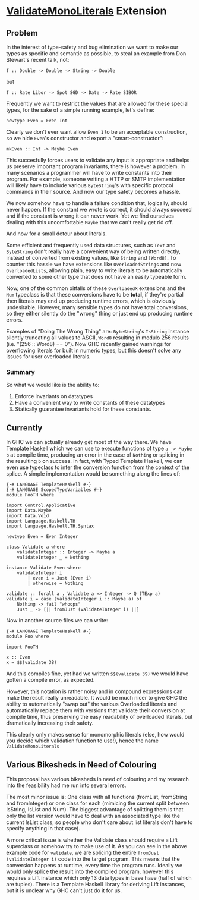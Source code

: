 # [ValidateMonoLiterals](validate-mono-literals) Extension

## Problem


In the interest of type-safety and bug elimination we want to make our types as specific and semantic as possible, to steal an example from Don Stewart's recent talk, not:

```wiki
f :: Double -> Double -> String -> Double
```


but

```wiki
f :: Rate Libor -> Spot SGD -> Date -> Rate SIBOR
```


Frequently we want to restrict the values that are allowed for these special types, for the sake of a simple running example, let's define:

```wiki
newtype Even = Even Int
```


Clearly we don't ever want allow `Even 1` to be an acceptable construction, so we hide `Even`'s constructor and export a "smart-constructor": 

```wiki
mkEven :: Int -> Maybe Even
```


This succesfully forces users to validate any input is appropriate and helps us preserve important program invariants, there is however a problem. In many scenarios a programmer will have to write constants into their program. For example, someone writing a HTTP or SMTP implementation will likely have to include various `ByteString`'s with specific protocol commands in their source. And now our type safety becomes a hassle.


We now somehow have to handle a failure condition that, logically, should never happen. If the constant we wrote is correct, it should always succeed and if the constant is wrong it can never work. Yet we find ourselves dealing with this uncomfortable `Maybe` that we can't really get rid off.


And now for a small detour about literals.


Some efficient and frequently used data structures, such as `Text` and `ByteString` don't really have a convenient way of being written directly, instead of converted from existing values, like `String` and `[Word8]`. To counter this hassle we have extensions like `OverloadedStrings` and now `OverloadedLists`, allowing plain, easy to write literals to be automatically converted to some other type that does not have an easily typeable form.


Now, one of the common pitfalls of these `OverloadedX` extensions and the `Num` typeclass is that these conversions have to be **total**, if they're partial then literals may end up producing runtime errors, which is obviously undesirable. However, many sensible types do not have total conversions, so they either silently do the "wrong" thing or just end up producing runtime errors.


Examples of "Doing The Wrong Thing" are: `ByteString`'s `IsString` instance silently truncating all values to ASCII, `Word8` resulting in modulo 256 results (i.e. "(256 :: Word8) == 0"). Now GHC recently gained warnings for overflowing literals for built in numeric types, but this doesn't solve any issues for user overloaded literals.

### Summary


So what we would like is the ability to:

1. Enforce invariants on datatypes
1. Have a convenient way to write constants of these datatypes
1. Statically guarantee invariants hold for these constants.

## Currently


In GHC we can actually already get most of the way there. We have Template Haskell which we can use to execute functions of type `a -> Maybe b` at compile time, producing an error in the case of `Nothing` or splicing in the resulting `b` on success. In fact, with Typed Template Haskell, we can even use typeclass to infer the conversion function from the context of the splice. A simple implementation would be something along the lines of:

```wiki
{-# LANGUAGE TemplateHaskell #-}
{-# LANGUAGE ScopedTypeVariables #-}
module FooTH where

import Control.Applicative
import Data.Maybe
import Data.Void
import Language.Haskell.TH
import Language.Haskell.TH.Syntax

newtype Even = Even Integer

class Validate a where
    validateInteger :: Integer -> Maybe a
    validateInteger _ = Nothing

instance Validate Even where
    validateInteger i
        | even i = Just (Even i)
        | otherwise = Nothing

validate :: forall a . Validate a => Integer -> Q (TExp a)
validate i = case (validateInteger i :: Maybe a) of
    Nothing -> fail "whoops"
    Just _ -> [|| fromJust (validateInteger i) ||]
```


Now in another source files we can write:

```wiki
{-# LANGUAGE TemplateHaskell #-}
module Foo where

import FooTH

x :: Even
x = $$(validate 38)
```


And this compiles fine, yet had we written `$$(validate 39)` we would have gotten a compile error, as expected.


However, this notation is rather noisy and in compound expressions can make the result really unreadable. It would be much nicer to give GHC the ability to automatically "swap out" the various Overloaded literals and automatically replace them with versions that validate their conversion at compile time, thus preserving the easy readability of overloaded literals, but dramatically increasing their safety.


This clearly only makes sense for monomorphic literals (else, how would you decide which validation function to use!), hence the name `ValidateMonoLiterals`

## Various Bikesheds in Need of Colouring


This proposal has various bikesheds in need of colouring and my research into the feasibility had me run into several errors.


The most minor issue is: One class with all functions (fromList, fromString and fromInteger) or one class for each (mimicing the current split between IsString, IsList and Num). The biggest advantage of splitting them is that only the list version would have to deal with an associated type like the current IsList class, so people who don't care about list literals don't have to specify anything in that case).


A more critical issue is whether the Validate class should require a Lift superclass or somehow try to make use of it. As you can see in the above example code for `validate`, we are splicing the entire `fromJust (validateInteger i)` code into the target program. This means that the conversion happens at runtime, every time the program runs. Ideally we would only splice the result into the compiled program, however this requires a Lift instance which only 13 data types in base have (half of which are tuples). There is a Template Haskell library for deriving Lift instances, but it is unclear why GHC can't just do it for us.
